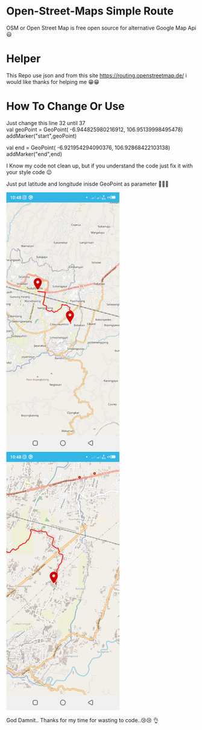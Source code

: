 # Open-Street-Maps Simple Route #
OSM or Open Street Map is free open source for alternative Google Map Api 😃

# Helper #
This Repo use json and from this site https://routing.openstreetmap.de/ i would like thanks for helping me 😁😁

# How To Change Or Use #

Just change this line 32 until 37
<br>
val geoPoint = GeoPoint( -6.944825980216912, 106.95139998495478)
addMarker("start",geoPoint)

val end = GeoPoint(  -6.921954294090376, 106.92868422103138)
addMarker("end",end)

I Know my code not clean up, but if you understand the code just fix it with your style code 😉

Just put latitude and longitude inisde GeoPoint as parameter 👏👏👏
<p float="left">
<img width="300" src="https://github.com/FirmanTaufik/SimpleOSMWithRoute/blob/main/Screenshot_20230525_224833.png" data-canonical-src="https://github.com/FirmanTaufik/SimpleOSMWithRoute/blob/main/Screenshot_20230525_224833.png"  >

<img width="300" src="https://github.com/FirmanTaufik/SimpleOSMWithRoute/blob/main/Screenshot_20230525_224850.png" data-canonical-src="https://github.com/FirmanTaufik/SimpleOSMWithRoute/blob/main/Screenshot_20230525_224850.png"  >
</p>
God Damnit.. Thanks for my time for wasting to code..😢😢 👌

